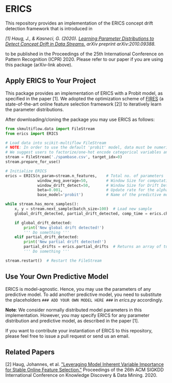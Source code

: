 # ERICS
This repository provides an implementation of the ERICS concept drift detection framework that is introduced in

*[1] Haug, J., & Kasneci, G. (2020). [Learning Parameter Distributions to Detect Concept Drift in Data Streams.](https://arxiv.org/abs/2010.09388) arXiv preprint arXiv:2010.09388.*

to be published in the Proceedings of the 25th International Conference on Pattern Recognition (ICPR) 2020.
Please refer to our paper if you are using this package (arXiv-link above).

## Apply ERICS to Your Project
This package provides an implementation of ERICS with a Probit model, as specified in the paper [1].
We adopted the optimization scheme of [FIRES](https://github.com/haugjo/fires) (a state-of-the-art online feature selection framework [2])
to iteratively learn the parameter distributions.

After downloading/cloning the package you may use ERICS as follows:

```python
from skmultiflow.data import FileStream
from erics import ERICS

# Load data into scikit-multiflow FileStream
# NOTE: In order to use the default 'probit' model, data must be numeric.
# We suggest users to factorize/one-hot encode categorical variables and to normalize continuous ones.
stream = FileStream('./spambase.csv', target_idx=0)  
stream.prepare_for_use()

# Initialize ERICS
erics = ERICS(n_param=stream.n_features,    # Total no. of parameters
              window_mvg_average=50,        # Window Size for computation of moving average (i.e. M-parameter in the paper)
              window_drift_detect=50,       # Window Size for Drift Detection (i.e. W-parameter in the paper)
              beta=0.001,                   # Update rate for the alpha-threshold
              base_model='probit')          # Name of the predictive model (whose parameters we investigate)

while stream.has_more_samples():
    x, y = stream.next_sample(batch_size=100)  # Load new sample
    global_drift_detected, partial_drift_detected, comp_time = erics.check_drift(x, y)  # Detect global/partial concept drift

    if global_drift_detected:
        print('New global drift detected!')
        ''' Do something '''
    elif partial_drift_detected:
        print('New partial drift detected!')
        partial_drifts = erics.partial_drifts  # Returns an array of tuples: (time step, feature index)
        ''' Do something '''

stream.restart()  # Restart the FileStream
```

## Use Your Own Predictive Model
ERICS is model-agnostic. Hence, you may use the parameters of any predictive model.
To add another predictive model, you need to substitute the placeholders ``### ADD YOUR OWN MODEL HERE ###`` in *erics.py* accordingly.

**Note**: We consider normally distributed model parameters in this implementation. 
However, you may specify ERICS for any parameter distribution and predictive model, as described in the paper [1].

If you want to contribute your instantiation of ERICS to this repository, please feel free to issue a pull request or send us an email.

## Related Papers
[2] Haug, Johannes, et al. ["Leveraging Model Inherent Variable Importance for Stable Online Feature Selection."](https://dl.acm.org/doi/abs/10.1145/3394486.3403200) Proceedings of the 26th ACM SIGKDD International Conference on Knowledge Discovery & Data Mining. 2020.